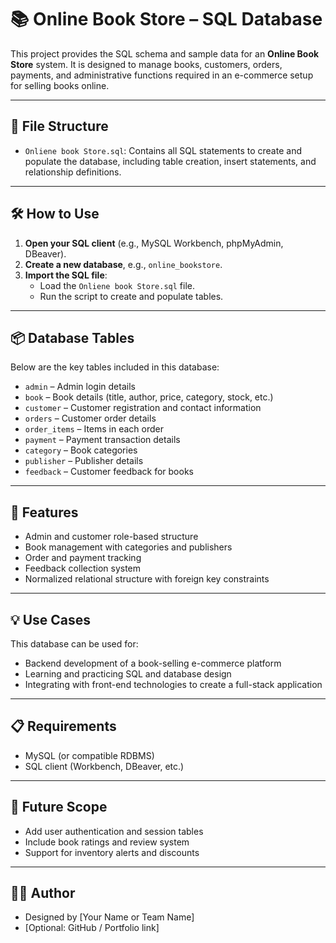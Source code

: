 # 📚 Online Book Store – SQL Database

This project provides the SQL schema and sample data for an **Online Book Store** system. It is designed to manage books, customers, orders, payments, and administrative functions required in an e-commerce setup for selling books online.

---

## 📁 File Structure

- `Onliene book Store.sql`: Contains all SQL statements to create and populate the database, including table creation, insert statements, and relationship definitions.

---

## 🛠️ How to Use

1. **Open your SQL client** (e.g., MySQL Workbench, phpMyAdmin, DBeaver).
2. **Create a new database**, e.g., `online_bookstore`.
3. **Import the SQL file**:
   - Load the `Onliene book Store.sql` file.
   - Run the script to create and populate tables.

---

## 📦 Database Tables

Below are the key tables included in this database:

- `admin` – Admin login details
- `book` – Book details (title, author, price, category, stock, etc.)
- `customer` – Customer registration and contact information
- `orders` – Customer order details
- `order_items` – Items in each order
- `payment` – Payment transaction details
- `category` – Book categories
- `publisher` – Publisher details
- `feedback` – Customer feedback for books

---

## 🔑 Features

- Admin and customer role-based structure
- Book management with categories and publishers
- Order and payment tracking
- Feedback collection system
- Normalized relational structure with foreign key constraints

---

## 💡 Use Cases

This database can be used for:

- Backend development of a book-selling e-commerce platform
- Learning and practicing SQL and database design
- Integrating with front-end technologies to create a full-stack application

---

## 📋 Requirements

- MySQL (or compatible RDBMS)
- SQL client (Workbench, DBeaver, etc.)

---

## 🚀 Future Scope

- Add user authentication and session tables
- Include book ratings and review system
- Support for inventory alerts and discounts

---

## 🧑‍💻 Author

- Designed by [Your Name or Team Name]
- [Optional: GitHub / Portfolio link]

